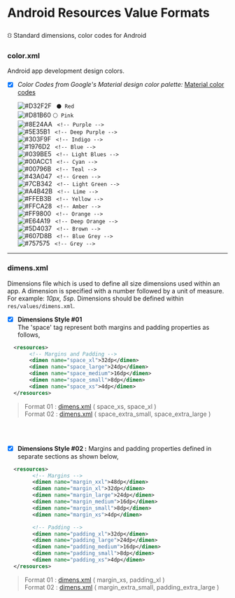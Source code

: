 # Android Resources Value Formats
⛻ Standard dimensions, color codes for Android

### color.xml
Android app development design colors.
  - [x] *Color Codes from Google's Material design color palette:* [Material color codes](https://github.com/rshavinda/android-resources-value-formats/blob/main/Color%20Codes/colors.xml) <br/>
  

  
      ![#D32F2F](https://via.placeholder.com/15/D32F2F/000000?text=+) ` ⚫ Red` <br/>
      ![#D81B60](https://via.placeholder.com/15/D81B60/000000?text=+) ` ⚪ Pink ` <br/>
      ![#8E24AA](https://via.placeholder.com/15/8E24AA/000000?text=+) ` <!-- Purple -->` <br/>
      ![#5E35B1](https://via.placeholder.com/15/5E35B1/000000?text=+) ` <!-- Deep Purple -->` <br/>
      ![#303F9F](https://via.placeholder.com/15/303F9F/000000?text=+) ` <!-- Indigo -->` <br/>
      ![#1976D2](https://via.placeholder.com/15/1976D2/000000?text=+) ` <!-- Blue -->` <br/>
      ![#039BE5](https://via.placeholder.com/15/039BE5/000000?text=+) ` <!-- Light Blues -->` <br/>
      ![#00ACC1](https://via.placeholder.com/15/00ACC1/000000?text=+) ` <!-- Cyan -->` <br/>
      ![#00796B](https://via.placeholder.com/15/00796B/000000?text=+) ` <!-- Teal -->` <br/>
      ![#43A047](https://via.placeholder.com/15/43A047/000000?text=+) ` <!-- Green -->` <br/>
      ![#7CB342](https://via.placeholder.com/15/7CB342/000000?text=+) ` <!-- Light Green -->` <br/>
      ![#A4B42B](https://via.placeholder.com/15/A4B42B/000000?text=+) ` <!-- Lime -->` <br/>
      ![#FFEB3B](https://via.placeholder.com/15/FFEB3B/000000?text=+) ` <!-- Yellow -->` <br/>
      ![#FFCA28](https://via.placeholder.com/15/FFCA28/000000?text=+) ` <!-- Amber -->` <br/>
      ![#FF9800](https://via.placeholder.com/15/FF9800/000000?text=+) ` <!-- Orange -->` <br/>
      ![#E64A19](https://via.placeholder.com/15/E64A19/000000?text=+) ` <!-- Deep Orange -->` <br/>
      ![#5D4037](https://via.placeholder.com/15/5D4037/000000?text=+) ` <!-- Brown -->` <br/>
      ![#607D8B](https://via.placeholder.com/15/607D8B/000000?text=+) ` <!-- Blue Grey -->` <br/>
      ![#757575](https://via.placeholder.com/15/757575/000000?text=+) ` <!-- Grey -->` <br/>

---
### dimens.xml
Dimensions file which is used to define all size dimensions used within an app. A dimension is specified with a number followed by a unit of measure. For example: *10px, 5sp*. Dimensions should be defined within `res/values/dimens.xml`.

  - [x] **Dimensions Style #01** <br/>
 The 'space' tag represent both margins and padding properties as follows,
```xml
  <resources>
       <!-- Margins and Padding -->
       <dimen name="space_xl">32dp</dimen>
       <dimen name="space_large">24dp</dimen>
       <dimen name="space_medium">16dp</dimen> 
       <dimen name="space_small">8dp</dimen>
       <dimen name="space_xs">4dp</dimen>
  </resources>
```
   > Format 01 : [dimens.xml](https://github.com/rshavinda/android-resources-value-formats/blob/main/Dimensions%20Style%20%2301/dimens-clean.xml) ( space_xs, space_xl ) <br/>
   > Format 02 : [dimens.xml](https://github.com/rshavinda/android-resources-value-formats/blob/main/Dimensions%20Style%20%2301/dimens.xml) ( space_extra_small, space_extra_large )
<br/>
<br/>

 - [x] **Dimensions Style #02 :** 
 Margins and padding properties defined in separate sections as shown below,
```xml
  <resources>
        <!-- Margins -->
        <dimen name="margin_xxl">48dp</dimen>
        <dimen name="margin_xl">32dp</dimen>
        <dimen name="margin_large">24dp</dimen>
        <dimen name="margin_medium">16dp</dimen> 
        <dimen name="margin_small">8dp</dimen>
        <dimen name="margin_xs">4dp</dimen>

        <!-- Padding -->
        <dimen name="padding_xl">32dp</dimen>
        <dimen name="padding_large">24dp</dimen>
        <dimen name="padding_medium">16dp</dimen>
        <dimen name="padding_small">8dp</dimen>
        <dimen name="padding_xs">4dp</dimen>
  </resources>
```
   > Format 01 : [dimens.xml](https://github.com/rshavinda/android-resources-value-formats/blob/main/Dimensions%20Style%20%2302/dimens-clean.xml) ( margin_xs, padding_xl ) <br/>
   > Format 02 : [dimens.xml](https://github.com/rshavinda/android-resources-value-formats/blob/main/Dimensions%20Style%20%2302/dimesns.xml) ( margin_extra_small, padding_extra_large )
